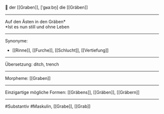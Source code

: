 🔵 der [[Graben]], [ˈɡʁaːbn̩]
die [[Gräben]]


---
Auf den Ästen in den Gräben*  
*Ist es nun still und ohne Leben

---
Synonyme:
- [[Rinne]], [[Furche]], [[Schlucht]], [[Vertiefung]]

---
Übersetzung: ditch, trench

---
Morpheme:
[[Graben]]

---
Einzigartige mögliche Formen: [[Gräbens]], [[Gräben]], [[Gräbern]]

---
#Substantiv #Maskulin, [[Grabe]], [[Grab]]